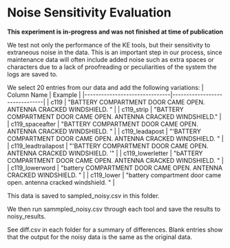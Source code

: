 # Noise Sensitivity Evaluation

**This experiment is in-progress and was not finished at time of publication**


We test not only the performance of the KE tools, but their sensitivity to extraneous noise in the data. This is an important step in our process, since maintenance data will often include added noise such as extra spaces or characters due to a lack of proofreading or peculiarities of the system the logs are saved to.

We select 20 entries from our data and add the following variations:
| Column Name | Example |
|-------------------------------|-------------------------------|
| c119 | "BATTERY COMPARTMENT DOOR CAME OPEN. ANTENNA CRACKED WINDSHIELD.                                                    " |
| c119_strip | "BATTERY COMPARTMENT DOOR CAME OPEN. ANTENNA CRACKED WINDSHIELD." |
| c119_spaceafter | "BATTERY COMPARTMENT DOOR CAME OPEN. ANTENNA CRACKED WINDSHIELD.                                                        " |
| c119_leadapost | "'BATTERY COMPARTMENT DOOR CAME OPEN. ANTENNA CRACKED WINDSHIELD.                                                    " |
| c119_leadtrailapost | "'BATTERY COMPARTMENT DOOR CAME OPEN. ANTENNA CRACKED WINDSHIELD.                                                    '" |
| c119_lowerletter | "bATTERY COMPARTMENT DOOR CAME OPEN. ANTENNA CRACKED WINDSHIELD.                                                    " |
| c119_lowerword | "battery COMPARTMENT DOOR CAME OPEN. ANTENNA CRACKED WINDSHIELD.                                                    " |
| c119_lower | "battery compartment door came open. antenna cracked windshield.                                                    " |

This data is saved to sampled_noisy.csv in this folder.

We then run sammpled_noisy.csv through each tool and save the results to noisy_results.

See diff.csv in each folder for a summary of differences. Blank entries show that the output for the noisy data is the same as the original data.